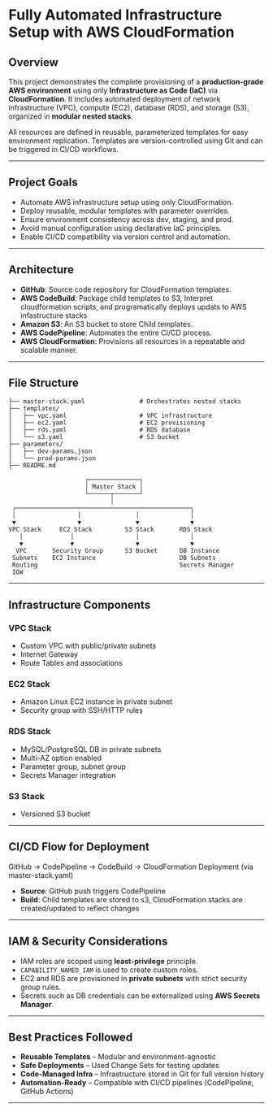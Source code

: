 
# Fully Automated Infrastructure Setup with AWS CloudFormation

## Overview

This project demonstrates the complete provisioning of a **production-grade AWS environment** using only **Infrastructure as Code (IaC)** via **CloudFormation**. It includes automated deployment of network infrastructure (VPC), compute (EC2), database (RDS), and storage (S3), organized in **modular nested stacks**.

All resources are defined in reusable, parameterized templates for easy environment replication. Templates are version-controlled using Git and can be triggered in CI/CD workflows.

---

##  Project Goals

- Automate AWS infrastructure setup using only CloudFormation.
- Deploy reusable, modular templates with parameter overrides.
- Ensure environment consistency across dev, staging, and prod.
- Avoid manual configuration using declarative IaC principles.
- Enable CI/CD compatibility via version control and automation.

---

## Architecture 

- **GitHub**: Source code repository for CloudFormation templates.
- **AWS CodeBuild**: Package child templates to S3, Interpret cloudformation scripts, and programatically deploys updats to AWS infastructure stacks
- **Amazon S3**: An S3 bucket to store Child templates.
- **AWS CodePipeline**: Automates the entire CI/CD process.
- **AWS CloudFormation**: Provisions all resources in a repeatable and scalable manner.

---

## File Structure

```
├── master-stack.yaml               # Orchestrates nested stacks
├── templates/
│   ├── vpc.yaml                    # VPC infrastructure
│   ├── ec2.yaml                    # EC2 provisioning
│   ├── rds.yaml                    # RDS database
│   └── s3.yaml                     # S3 bucket
├── parameters/
│   ├── dev-params.json
│   └── prod-params.json
├── README.md
```


```
                     ┌──────────────┐
                     │ Master Stack │
                     └──────┬───────┘
                            │
 ┌────────────────────────────────────────────────┐
 │                 │               │              │
 ▼                 ▼               ▼              ▼
VPC Stack     EC2 Stack         S3 Stack       RDS Stack
   │             │                 │              │
   ▼             ▼                 ▼              ▼
  VPC       Security Group      S3 Bucket      DB Instance
 Subnets    EC2 Instance                       DB Subnets
 Routing                                       Secrets Manager
 IGW
```

---


## Infrastructure Components

### VPC Stack

- Custom VPC with public/private subnets
- Internet Gateway 
- Route Tables and associations

### EC2 Stack

- Amazon Linux EC2 instance in private subnet
- Security group with SSH/HTTP rules

### RDS Stack

- MySQL/PostgreSQL DB in private subnets
- Multi-AZ option enabled
- Parameter group, subnet group
- Secrets Manager integration 

### S3 Stack

- Versioned S3 bucket

---

## CI/CD Flow for Deployment

GitHub → CodePipeline → CodeBuild → CloudFormation Deployment (via master-stack.yaml)

- **Source**: GitHub push triggers CodePipeline
- **Build**:  Child templates are stored to s3, CloudFormation stacks are created/updated to reflect changes

---

## IAM & Security Considerations

- IAM roles are scoped using **least-privilege** principle.
- `CAPABILITY_NAMED_IAM` is used to create custom roles.
- EC2 and RDS are provisioned in **private subnets** with strict security group rules.
- Secrets such as DB credentials can be externalized using **AWS Secrets Manager**.

---

## Best Practices Followed

-  **Reusable Templates** – Modular and environment-agnostic
-  **Safe Deployments** – Used Change Sets for testing updates
-  **Code-Managed Infra** – Infrastructure stored in Git for full version history
-  **Automation-Ready** – Compatible with CI/CD pipelines (CodePipeline, GitHub Actions)

---


